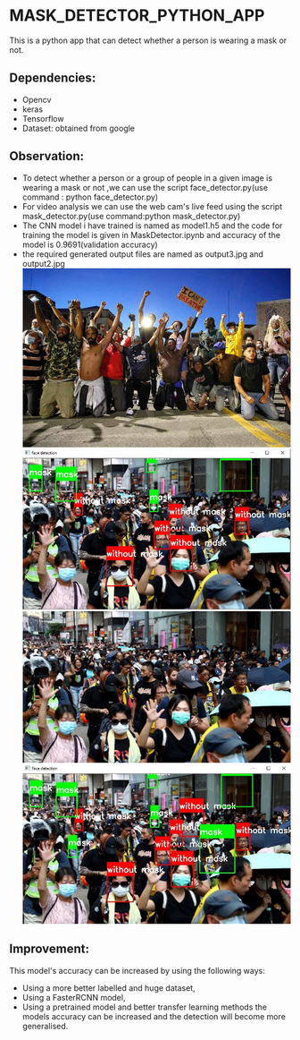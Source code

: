 # MASK_DETECTOR_PYTHON_APP
This is a python app that can detect whether a person is wearing a mask or not.
## Dependencies:
- Opencv
- keras
- Tensorflow
- Dataset: obtained from google
## Observation:
- To detect whether a person or a group of people in a given image is wearing a mask or not ,we can use the script face_detector.py(use command : python face_detector.py)
- For video analysis we can use the web cam's live feed using the script mask_detector.py(use command:python mask_detector.py)
- The CNN model i have trained is named as model1.h5 and the code for training the model is given in MaskDetector.ipynb and accuracy of the model is 0.9691(validation accuracy)
- the required generated output files are named as output3.jpg and output2.jpg
![alt text](https://github.com/subhamChakraborty23/MASK_DETECTOR_PYTHON_APP/blob/master/test2.jpg)
![alt text](https://github.com/subhamChakraborty23/MASK_DETECTOR_PYTHON_APP/blob/master/detected_o2.jpg)
![alt text](https://github.com/subhamChakraborty23/MASK_DETECTOR_PYTHON_APP/blob/master/test1.jpg)
![alt text](https://github.com/subhamChakraborty23/MASK_DETECTOR_PYTHON_APP/blob/master/output3.jpg)


## Improvement:
This model's accuracy can be increased by using the following ways:
- Using a more better labelled and huge dataset,
- Using a FasterRCNN model,
- Using a pretrained model and better transfer learning methods the models accuracy can be increased and the detection will become more generalised.


